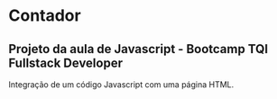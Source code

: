 # Contador

## Projeto da aula de Javascript - Bootcamp TQI Fullstack Developer
 Integração de um código Javascript com uma página HTML.

